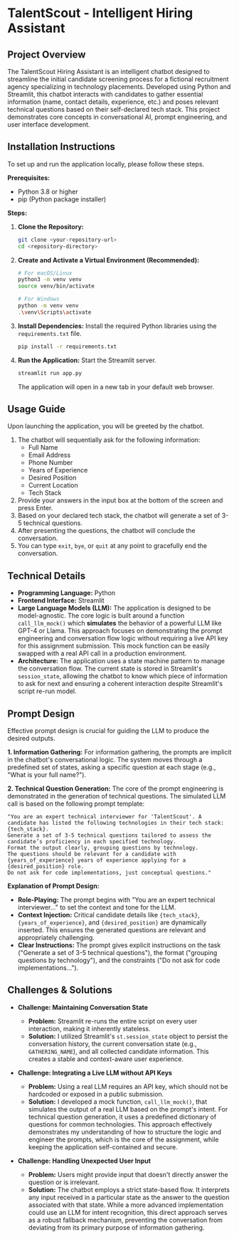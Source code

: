 
# TalentScout - Intelligent Hiring Assistant

## Project Overview
The TalentScout Hiring Assistant is an intelligent chatbot designed to streamline the initial candidate screening process for a fictional recruitment agency specializing in technology placements. Developed using Python and Streamlit, this chatbot interacts with candidates to gather essential information (name, contact details, experience, etc.) and poses relevant technical questions based on their self-declared tech stack. This project demonstrates core concepts in conversational AI, prompt engineering, and user interface development.

## Installation Instructions
To set up and run the application locally, please follow these steps.

**Prerequisites:**
*   Python 3.8 or higher
*   pip (Python package installer)

**Steps:**
1.  **Clone the Repository:**
    ```bash
    git clone <your-repository-url>
    cd <repository-directory>
    ```

2.  **Create and Activate a Virtual Environment (Recommended):**
    ```bash
    # For macOS/Linux
    python3 -m venv venv
    source venv/bin/activate

    # For Windows
    python -m venv venv
    .\venv\Scripts\activate
    ```

3.  **Install Dependencies:**
    Install the required Python libraries using the `requirements.txt` file.
    ```bash
    pip install -r requirements.txt
    ```

4.  **Run the Application:**
    Start the Streamlit server.
    ```bash
    streamlit run app.py
    ```
    The application will open in a new tab in your default web browser.

## Usage Guide
Upon launching the application, you will be greeted by the chatbot.
1.  The chatbot will sequentially ask for the following information:
    *   Full Name
    *   Email Address
    *   Phone Number
    *   Years of Experience
    *   Desired Position
    *   Current Location
    *   Tech Stack
2.  Provide your answers in the input box at the bottom of the screen and press Enter.
3.  Based on your declared tech stack, the chatbot will generate a set of 3-5 technical questions.
4.  After presenting the questions, the chatbot will conclude the conversation.
5.  You can type `exit`, `bye`, or `quit` at any point to gracefully end the conversation.

## Technical Details
*   **Programming Language:** Python
*   **Frontend Interface:** Streamlit
*   **Large Language Models (LLM):** The application is designed to be model-agnostic. The core logic is built around a function `call_llm_mock()` which **simulates** the behavior of a powerful LLM like GPT-4 or Llama. This approach focuses on demonstrating the prompt engineering and conversation flow logic without requiring a live API key for this assignment submission. This mock function can be easily swapped with a real API call in a production environment.
*   **Architecture:** The application uses a state machine pattern to manage the conversation flow. The current state is stored in Streamlit's `session_state`, allowing the chatbot to know which piece of information to ask for next and ensuring a coherent interaction despite Streamlit's script re-run model.

## Prompt Design
Effective prompt design is crucial for guiding the LLM to produce the desired outputs.

**1. Information Gathering:**
For information gathering, the prompts are implicit in the chatbot's conversational logic. The system moves through a predefined set of states, asking a specific question at each stage (e.g., "What is your full name?").

**2. Technical Question Generation:**
The core of the prompt engineering is demonstrated in the generation of technical questions. The simulated LLM call is based on the following prompt template:

```
"You are an expert technical interviewer for 'TalentScout'. A candidate has listed the following technologies in their tech stack: {tech_stack}.
Generate a set of 3-5 technical questions tailored to assess the candidate’s proficiency in each specified technology.
Format the output clearly, grouping questions by technology.
The questions should be relevant for a candidate with {years_of_experience} years of experience applying for a {desired_position} role.
Do not ask for code implementations, just conceptual questions."
```

**Explanation of Prompt Design:**
*   **Role-Playing:** The prompt begins with "You are an expert technical interviewer..." to set the context and tone for the LLM.
*   **Context Injection:** Critical candidate details like `{tech_stack}`, `{years_of_experience}`, and `{desired_position}` are dynamically inserted. This ensures the generated questions are relevant and appropriately challenging.
*   **Clear Instructions:** The prompt gives explicit instructions on the task ("Generate a set of 3-5 technical questions"), the format ("grouping questions by technology"), and the constraints ("Do not ask for code implementations...").

## Challenges & Solutions

*   **Challenge: Maintaining Conversation State**
    *   **Problem:** Streamlit re-runs the entire script on every user interaction, making it inherently stateless.
    *   **Solution:** I utilized Streamlit's `st.session_state` object to persist the conversation history, the current conversation state (e.g., `GATHERING_NAME`), and all collected candidate information. This creates a stable and context-aware user experience.

*   **Challenge: Integrating a Live LLM without API Keys**
    *   **Problem:** Using a real LLM requires an API key, which should not be hardcoded or exposed in a public submission.
    *   **Solution:** I developed a mock function, `call_llm_mock()`, that simulates the output of a real LLM based on the prompt's intent. For technical question generation, it uses a predefined dictionary of questions for common technologies. This approach effectively demonstrates my understanding of how to structure the logic and engineer the prompts, which is the core of the assignment, while keeping the application self-contained and secure.

*   **Challenge: Handling Unexpected User Input**
    *   **Problem:** Users might provide input that doesn't directly answer the question or is irrelevant.
    *   **Solution:** The chatbot employs a strict state-based flow. It interprets any input received in a particular state as the answer to the question associated with that state. While a more advanced implementation could use an LLM for intent recognition, this direct approach serves as a robust fallback mechanism, preventing the conversation from deviating from its primary purpose of information gathering.

